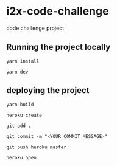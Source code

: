 # i2x-code-challenge
code challenge project

## Running the project locally

`yarn install`

`yarn dev`

## deploying the project

`yarn build`

`heroku create`

`git add .`

`git commit -m "<YOUR_COMMIT_MESSAGE>"`

`git push heroku master`

`heroku open`
